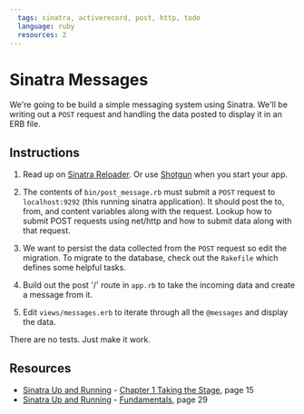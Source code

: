 ```yaml
---
  tags: sinatra, activerecord, post, http, todo
  language: ruby
  resources: 2
---
```


# Sinatra Messages

We're going to be build a simple messaging system using Sinatra. We'll be writing out a `POST` request and handling the data posted to display it in an ERB file.

## Instructions

1. Read up on [Sinatra Reloader](http://www.sinatrarb.com/contrib/reloader.html). Or use [Shotgun](https://github.com/rtomayko/shotgun) when you start your app.

2. The contents of `bin/post_message.rb` must submit a `POST` request to `localhost:9292` (this running sinatra application). It should post the to, from, and content variables along with the request. Lookup how to submit POST requests using net/http and how to submit data along with that request.

3. We want to persist the data collected from the `POST` request so edit the migration. To migrate to the database, check out the `Rakefile` which defines some helpful tasks.

4. Build out the post '/' route in `app.rb` to take the incoming data and create a message from it.

5. Edit `views/messages.erb` to iterate through all the `@messages` and display the data.

There are no tests. Just make it work.

## Resources

* [Sinatra Up and Running](http://books.flatironschool.com/books/101) - [Chapter 1 Taking the Stage](http://books.flatironschool.com/books/101), page 15
* [Sinatra Up and Running](http://books.flatironschool.com/books/101) - [Fundamentals](http://books.flatironschool.com/books/101), page 29
